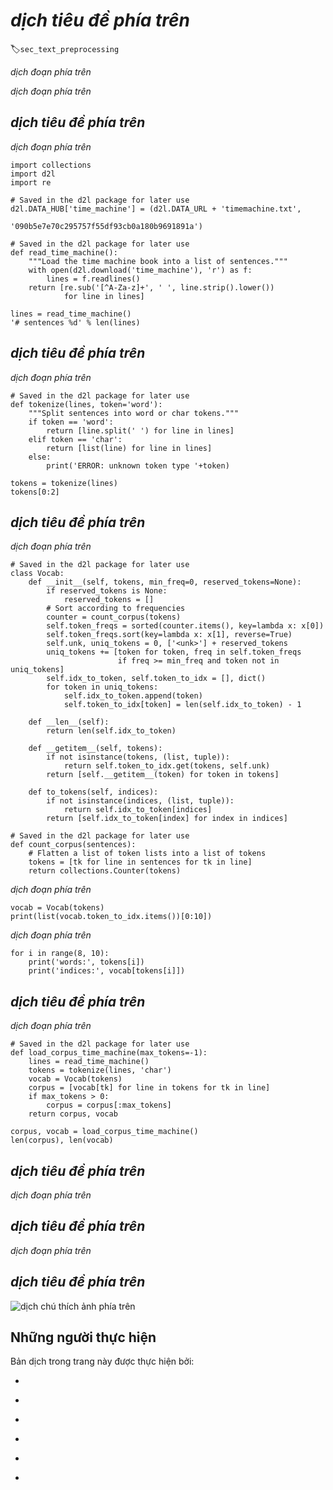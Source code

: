 <!-- ===================== Bắt đầu dịch Phần  ==================== -->
<!-- ========================================= REVISE PHẦN  - BẮT ĐẦU =================================== -->

<!--
# Text Preprocessing
-->

# *dịch tiêu đề phía trên*
:label:`sec_text_preprocessing`

<!--
Text is an important example of sequence data. An article can be simply viewed as a sequence of words, or a sequence of characters. Given text data is a major data format besides images we are using in this book, this section will dedicate to explain the common preprocessing steps for text data. Such preprocessing often consists of four steps:
-->

*dịch đoạn phía trên*

<!--
1. Load text as strings into memory.
1. Split strings into tokens, where a token could be a word or a character.
1. Build a vocabulary for these tokens to map them into numerical indices.
1. Map all the tokens in data into indices for ease of feeding into models.
-->

*dịch đoạn phía trên*


<!--
## Reading the Dataset
-->

## *dịch tiêu đề phía trên*

<!--
To get started we load text from H. G. Wells' [Time Machine](http://www.gutenberg.org/ebooks/35). This is a fairly small corpus of just over $30,000$ words, but for the purpose of what we want to illustrate this is just fine. More realistic document collections contain many billions of words. The following function reads the dataset into a list of sentences, each sentence is a string. Here we ignore punctuation and capitalization.
-->

*dịch đoạn phía trên*

```{.python .input}
import collections
import d2l
import re

# Saved in the d2l package for later use
d2l.DATA_HUB['time_machine'] = (d2l.DATA_URL + 'timemachine.txt',
                                '090b5e7e70c295757f55df93cb0a180b9691891a')

# Saved in the d2l package for later use
def read_time_machine():
    """Load the time machine book into a list of sentences."""
    with open(d2l.download('time_machine'), 'r') as f:
        lines = f.readlines()
    return [re.sub('[^A-Za-z]+', ' ', line.strip().lower())
            for line in lines]

lines = read_time_machine()
'# sentences %d' % len(lines)
```

<!--
## Tokenization
-->

## *dịch tiêu đề phía trên*

<!--
For each sentence, we split it into a list of tokens. A token is a data point
the model will train and predict. The following function supports splitting a sentence into words or characters, and returns a list of split strings.
-->

*dịch đoạn phía trên*

```{.python .input}
# Saved in the d2l package for later use
def tokenize(lines, token='word'):
    """Split sentences into word or char tokens."""
    if token == 'word':
        return [line.split(' ') for line in lines]
    elif token == 'char':
        return [list(line) for line in lines]
    else:
        print('ERROR: unknown token type '+token)

tokens = tokenize(lines)
tokens[0:2]
```

<!--
## Vocabulary
-->

## *dịch tiêu đề phía trên*

<!--
The string type of the token is inconvenient to be used by models, which take numerical inputs. Now let us build a dictionary, often called *vocabulary* as well, to map string tokens into numerical indices starting from 0. To do so, we first count the unique tokens in all documents, called *corpus*, and then assign a numerical index to each unique token according to its frequency. Rarely appeared tokens are often removed to reduce the complexity. A token does not exist in corpus or has been removed is mapped into a special unknown (“&lt;unk&gt;”) token. We optionally add a list of reserved tokens, such as “&lt;pad&gt;” a token for padding, “&lt;bos&gt;” to present the beginning for a sentence, and “&lt;eos&gt;” for the ending of a sentence.
-->

*dịch đoạn phía trên*

```{.python .input  n=9}
# Saved in the d2l package for later use
class Vocab:
    def __init__(self, tokens, min_freq=0, reserved_tokens=None):
        if reserved_tokens is None:
            reserved_tokens = []
        # Sort according to frequencies
        counter = count_corpus(tokens)
        self.token_freqs = sorted(counter.items(), key=lambda x: x[0])
        self.token_freqs.sort(key=lambda x: x[1], reverse=True)
        self.unk, uniq_tokens = 0, ['<unk>'] + reserved_tokens
        uniq_tokens += [token for token, freq in self.token_freqs
                        if freq >= min_freq and token not in uniq_tokens]
        self.idx_to_token, self.token_to_idx = [], dict()
        for token in uniq_tokens:
            self.idx_to_token.append(token)
            self.token_to_idx[token] = len(self.idx_to_token) - 1

    def __len__(self):
        return len(self.idx_to_token)

    def __getitem__(self, tokens):
        if not isinstance(tokens, (list, tuple)):
            return self.token_to_idx.get(tokens, self.unk)
        return [self.__getitem__(token) for token in tokens]

    def to_tokens(self, indices):
        if not isinstance(indices, (list, tuple)):
            return self.idx_to_token[indices]
        return [self.idx_to_token[index] for index in indices]

# Saved in the d2l package for later use
def count_corpus(sentences):
    # Flatten a list of token lists into a list of tokens
    tokens = [tk for line in sentences for tk in line]
    return collections.Counter(tokens)
```

<!--
We construct a vocabulary with the time machine dataset as the corpus, and then print the map between a few tokens and their indices.
-->

*dịch đoạn phía trên*

```{.python .input  n=23}
vocab = Vocab(tokens)
print(list(vocab.token_to_idx.items())[0:10])
```

<!--
After that, we can convert each sentence into a list of numerical indices. To illustrate in detail, we print two sentences with their corresponding indices.
-->

*dịch đoạn phía trên*

```{.python .input  n=25}
for i in range(8, 10):
    print('words:', tokens[i])
    print('indices:', vocab[tokens[i]])
```

<!--
## Putting All Things Together
-->

## *dịch tiêu đề phía trên*

<!--
Using the above functions, we package everything into the `load_corpus_time_machine` function, which returns `corpus`, a list of token indices, and `vocab`, the vocabulary of the time machine corpus. The modification we did here is that `corpus` is a single list, not a list of token lists, since we do not keep the sequence information in the following models. Besides, we use character tokens to simplify the training in later sections.
-->

*dịch đoạn phía trên*

```{.python .input}
# Saved in the d2l package for later use
def load_corpus_time_machine(max_tokens=-1):
    lines = read_time_machine()
    tokens = tokenize(lines, 'char')
    vocab = Vocab(tokens)
    corpus = [vocab[tk] for line in tokens for tk in line]
    if max_tokens > 0:
        corpus = corpus[:max_tokens]
    return corpus, vocab

corpus, vocab = load_corpus_time_machine()
len(corpus), len(vocab)
```

<!--
## Summary
-->

## *dịch tiêu đề phía trên*

<!--
* We preprocessed the documents by tokenizing them into words or characters and then mapping into indices.
-->

*dịch đoạn phía trên*


<!--
## Exercises
-->

## *dịch tiêu đề phía trên*

<!--
1. Tokenization is a key preprocessing step. It varies for different languages. Try to find another 3 commonly used methods to tokenize sentences.
-->

*dịch đoạn phía trên*

<!--
## [Discussions](https://discuss.mxnet.io/t/2363)
-->

## *dịch tiêu đề phía trên*

<!--
![](../img/qr_lang-model-dataset.svg)
-->

![*dịch chú thích ảnh phía trên*](../img/qr_lang-model-dataset.svg)

<!-- ===================== Kết thúc dịch Phần  ==================== -->
<!-- ========================================= REVISE PHẦN  - KẾT THÚC ===================================-->

## Những người thực hiện
Bản dịch trong trang này được thực hiện bởi:
<!--
Tác giả của mỗi Pull Request điền tên mình và tên những người review mà bạn thấy
hữu ích vào từng phần tương ứng. Mỗi dòng một tên, bắt đầu bằng dấu `*`.

Lưu ý:
* Nếu reviewer không cung cấp tên, bạn có thể dùng tên tài khoản GitHub của họ
với dấu `@` ở đầu. Ví dụ: @aivivn.

* Tên đầy đủ của các reviewer có thể được tìm thấy tại https://github.com/aivivn/d2l-vn/blob/master/docs/contributors_info.md
-->

<!-- Phần 1 -->
*

<!-- Phần 2 -->
*

<!-- Phần 3 -->
*

<!-- Phần 4 -->
*

<!-- Phần 5 -->
*

<!-- Phần 6 -->
*
